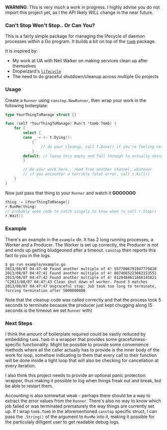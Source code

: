 **WARNING**: This is very much a work in progress. I highly advise you do not
import this project yet, as I the API likely _WILL_ change in the near future.

### Can't Stop Won't Stop.. Or Can You?

This is a fairly simple package for managing the lifecycle of daemon processes
within a Go program. It builds a bit on top of the [`tomb`](http://launchpad.net/tomb) package.

It is inspired by:

* My work at UA with Neil Walker on making services clean up after themselves
* Dropwizard's [`lifecycle`](https://github.com/codahale/dropwizard/tree/master/dropwizard-lifecycle/src/main/java/com/codahale/dropwizard/lifecycle)
* The need to do graceful shutdown/cleanup across multiple Go projects

### Usage

Create a `Runner` using `canstop.NewRunner`, then wrap your work in the
following boilerplate:

```go
type YourThingToManage struct {}

func (self *YourThingToManage) Run(t *tomb.Tomb) {
	for {
		select {
		case _ = <- t.Dying():
			{
				// do your cleanup, call t.Done() if you're feeling responsible
			}
		default: // leave this empty and fall through to actually doing work
		}

		// Do your work here.. read from another channel, whatever
		// if you encounter a terrible fatal error, call t.Kill()
	}
}
```

Now just pass that thing to your `Runner` and watch it **GOOOOOO**

```go
thing := &YourThingToManage{}
r.RunMe(thing)
// probably some code to catch singals to know when to call r.Stop()
r.Wait()
```

### Example

There's an example in the `example` dir. It has 2 long running processes, a
Worker and a Producer. The Worker is set up correctly, the Producer is not and
ends up getting bludgeoned after a timeout. `canstop` then reports this fact to
you in the logs.

```
$ go run example/example.go
2013/08/07 04:47:40 Found another multiple of 4! 5577006791947779410
2013/08/07 04:47:41 Found another multiple of 4! 8674665223082153551
2013/08/07 04:47:42 Found another multiple of 4! 6129484611666145821
^C2013/08/07 04:47:43 Clean shut down of worker. Found 3 matches
2013/08/07 04:47:47 Ungraceful stop: Job took too long to terminate, forcing termination after 5000000000
```

Note that the cleanup code was called correctly and that the process took 5
seconds to terminate because the producer just kept chugging along (5 seconds is
the timeout we set `Runner` with)

### Next Steps

I think the amount of boilerplate required could be vastly reduced by embedding
`tomb.Tomb` in a wrapper that provides some gracefulness-specific functionality.
Might be possible to provide some convenience methods where all the caller
actually has to provide is the inner body of the work for loop, somehow
indicating to them that every call to their function will be done inside a tight
loop that will also be checking for cancellation at every iteration.

I also think this project needs to provide an optional panic protection wrapper, thus
making it possible to log when things freak out and break, but be able to
restart them.

Accounting is also somewhat weak - perhaps there should be a way to extract the
error values from the `Runner`. There's also no way to know which job failed or
was terminated prematurely the way things are currently set up. If I wrap
`tomb.Tomb` in the aforementioned `canstop` specific struct, I can pass the
`.String()` of the argument to `RunMe` into it, making it possible for the
particulaly dilligent user to get readable debug logs.
